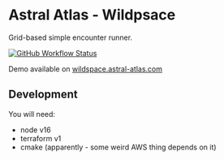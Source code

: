 # Astral Atlas - Wildpsace

Grid-based simple encounter runner.

[![GitHub Workflow Status](https://img.shields.io/github/workflow/status/astral-atlas/wildspace/Publish%20Wildspace%20Services)](https://wildspace.astral-atlas.com)

Demo available on [wildspace.astral-atlas.com](https://wildspace.astral-atlas.com)

## Development
You will need:
 - node v16
 - terraform v1
 - cmake (apparently - some weird AWS thing depends on it)